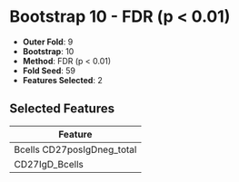 # Bootstrap 10 - FDR (p < 0.01)

- **Outer Fold**: 9
- **Bootstrap**: 10
- **Method**: FDR (p < 0.01)
- **Fold Seed**: 59
- **Features Selected**: 2

## Selected Features

| Feature |
|---------|
| Bcells CD27posIgDneg_total |
| CD27IgD_Bcells |
